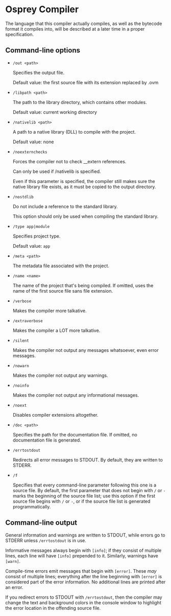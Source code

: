 # Osprey Compiler

The language that this compiler actually compiles, as well as the bytecode format it compiles into, will be described at a later time in a proper specification.

## Command-line options

* `/out <path>`

	Specifies the output file.

	Default value: the first source file with its extension replaced by .ovm

* `/libpath <path>`

	The path to the library directory, which contains other modules.

	Default value: current working directory

* `/nativelib <path>`

	A path to a native library (DLL) to compile with the project.

	Default value: none

* `/noexternchecks`

	Forces the compiler not to check __extern references.

	Can only be used if /nativelib is specified.

	Even if this parameter is specified, the compiler still makes sure the native library file exists, as it must be copied to the output directory.

* `/nostdlib`

	Do not include a reference to the standard library.

	This option should only be used when compiling the standard library.

* `/type app|module`

	Specifies project type.

	Default value: `app`

* `/meta <path>`

	The metadata file associated with the project.

* `/name <name>`

	The name of the project that's being compiled. If omitted, uses the name of the first source file sans file extension.

* `/verbose`

	Makes the compiler more talkative.

* `/extraverbose`

	Makes the compiler a LOT more talkative.

* `/silent`

	Makes the compiler not output any messages whatsoever, even error messages.

* `/nowarn`

	Makes the compiler not output any warnings.

* `/noinfo`

	Makes the compiler not output any informational messages.

* `/noext`

	Disables compiler extensions altogether.

* `/doc <path>`

	Specifies the path for the documentation file. If omitted, no documentation file is generated.

* `/errtostdout`

	Redirects all error messages to STDOUT. By default, they are written to STDERR.

* `/f`

	Specifies that every command-line parameter following this one is a source file. By default, the first parameter that does not begin with `/` or `-` marks the beginning of the source file list; use this option if the first source file begins with `/` or `-`, or if the source file list is generated programmatically.

## Command-line output

General information and warnings are written to STDOUT, while errors go to STDERR unless `/errtostdout` is in use.

Informative messages always begin with `[info]`; if they consist of multiple lines, each line will have `[info]` prepended to it. Similarly, warnings have `[warn]`.

Compile-time errors emit messages that begin with `[error]`. These _may_ consist of multiple lines; everything after the line beginning with `[error]` is considered part of the error information. No additional lines are printed after an error.

If you redirect errors to STDOUT with `/errtostdout`, then the compiler may change the text and background colors in the console window to highlight the error location in the offending source file.